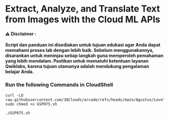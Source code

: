#  Extract, Analyze, and Translate Text from Images with the Cloud ML APIs


#### ⚠️ Disclaimer :
**Script dan panduan ini disediakan untuk tujuan edukasi agar Anda dapat memahami proses lab dengan lebih baik. Sebelum menggunakannya, disarankan untuk meninjau setiap langkah guna memperoleh pemahaman yang lebih mendalam. Pastikan untuk mematuhi ketentuan layanan Qwiklabs, karena tujuan utamanya adalah mendukung pengalaman belajar Anda.**

### Run the following Commands in CloudShell 

```
curl -LO raw.githubusercontent.com/3QClouds/arcade/refs/heads/main/Agustus/Level%201/Extract%2C%20Analyze%2C%20and%20Translate%20Text%20from%20Images%20with%20the%20Cloud%20ML%20APIs/GSP075.sh
sudo chmod +x GSP075.sh

./GSP075.sh
```